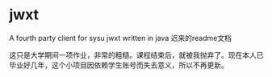 # jwxt
A fourth party client for sysu jwxt written in java
迟来的readme文档

这只是大学期间一项作业，非常的粗糙。课程结束后，就被我抛弃了。现在本人已毕业好几年，这个小项目因依赖学生账号而失去意义，所以不再更新。
